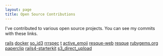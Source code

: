 ```yaml
---
layout: page
title: Open Source Contributions
---
```


I've contributed to various open source projects. You can see my commits with
these links.

[rails](https://github.com/rails/rails/commits/master?author=mcfiredrill)
[docker](https://github.com/docker/docker/commits/master?author=mcfiredrill)
[so_id3](https://github.com/mcfiredrill/so_id3/commits/master?author=mcfiredrill)
[rrrspec](https://github.com/cookpad/rrrspec/commits/master?author=mcfiredrill)
[t](https://github.com/sferik/t/commits/master?author=mcfiredrill)
[active_emoji](https://github.com/sferik/active_emoji/commits/master?author=mcfiredrill)
[resque-web](https://github.com/resque/resque-web/commits/master?author=mcfiredrill)
[resque](https://github.com/resque/resque/commits/master?author=mcfiredrill)
[rubygems.org](https://github.com/rubygems/rubygems.org/commits/master?author=mcfiredrill)
[paperclip](https://github.com/thoughtbot/paperclip/commits/master?author=mcfiredrill)
[rails4-starterkit](https://github.com/starterkits/rails4-starterkit/commits/master?author=mcfiredrill)
[s3_direct_upload](https://github.com/waynehoover/s3_direct_upload/commits/master?author=mcfiredrill)
